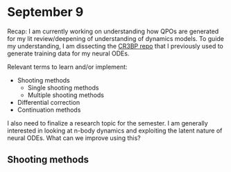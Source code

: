 # September 9

Recap: I am currently working on understanding how QPOs are generated for my lit review/deepening of understanding of dynamics models. To guide my understanding, I am dissecting the [CR3BP repo](https://github.com/DhruvJ22/Astrodynamics_Research) that I previously used to generate training data for my neural ODEs.

Relevant terms to learn and/or implement:
- Shooting methods
	- Single shooting methods
	- Multiple shooting methods
- Differential correction
- Continuation methods

I also need to finalize a research topic for the semester. I am generally interested in looking at n-body dynamics and exploiting the latent nature of neural ODEs. What can we improve using this?

## Shooting methods